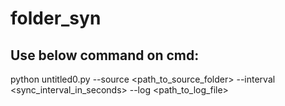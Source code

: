 # folder_syn
## Use below command on cmd:
python untitled0.py --source <path_to_source_folder> --interval <sync_interval_in_seconds> --log <path_to_log_file>
